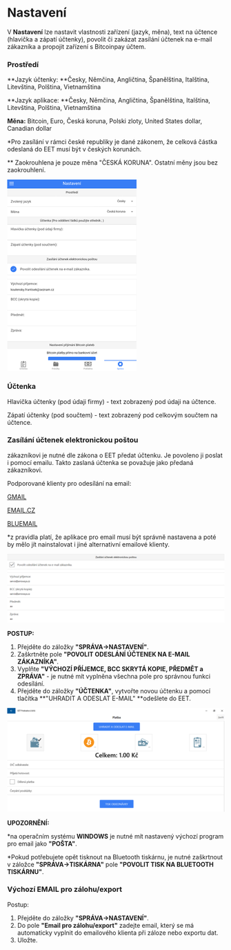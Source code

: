 # Nastavení

V **Nastavení** lze nastavit vlastnosti zařízení \(jazyk, měna\), text na účtence \(hlavička a zápatí účtenky\), povolit či zakázat zasílání účtenek na e-mail zákazníka a propojit zařízení s Bitcoinpay účtem.

### Prostředí

**Jazyk účtenky: **Česky, Němčina, Angličtina, Španělština, Italština, Litevština, Polština, Vietnamština

**Jazyk aplikace: **Česky, Němčina, Angličtina, Španělština, Italština, Litevština, Polština, Vietnamština

**Měna:** Bitcoin, Euro, Česká koruna, Polski zloty, United States dollar, Canadian dollar

\*Pro zasílání v rámci české republiky je dané zákonem, že celková částka odeslaná do EET musí být v českých korunách.

\*\* Zaokrouhlena je pouze měna "ČESKÁ KORUNA". Ostatní měny jsou bez zaokrouhlení.

![](img/settings_settings.png)



### Účtenka

Hlavička účtenky \(pod údaji firmy\) - text zobrazený pod údaji na účtence.

Zápatí účtenky \(pod součtem\) - text zobrazený pod celkovým součtem na účtence. 



### Zasílání účtenek elektronickou poštou

zákazníkovi je nutné dle zákona o EET předat účtenku. Je povoleno ji poslat i pomocí emailu. Takto zaslaná účtenka se považuje jako předaná zákazníkovi.

Podporované klienty pro odesílání na email:

[GMAIL](https://play.google.com/store/apps/details?id=com.google.android.gm)

[EMAIL.CZ](https://play.google.com/store/apps/details?id=cz.seznam.email)

[BLUEMAIL](https://play.google.com/store/apps/details?id=me.bluemail.mail&hl=cs)

\*z pravidla platí, že aplikace pro email musí být správně nastavena a poté by mělo jít nainstalovat i jiné alternativní emailové klienty.

![](/assets/SPRAVA-NASTAVENI-EMAIL.PNG)

**POSTUP:**

1. Přejděte do záložky **"SPRÁVA-&gt;NASTAVENÍ"**.
2. Zaškrtněte pole **"POVOLIT ODESLÁNÍ ÚČTENEK NA E-MAIL ZÁKAZNÍKA"**.
3. Vyplňte **"VÝCHOZÍ PŘÍJEMCE, BCC SKRYTÁ KOPIE, PŘEDMĚT a ZPRÁVA"** - je nutné mít vyplněna všechna pole pro správnou funkci odesílání.
4. Přejděte do záložky **"ÚČTENKA"**,  vytvořte novou účtenku a pomocí tlačítka **"UHRADIT A ODESLAT E-MAIL" **odešlete do EET.

![](/assets/UCTENKA-PLATBA-EMAIL.PNG)

**UPOZORNĚNÍ:**

\*na operačním systému **WINDOWS** je nutné mít nastavený výchozí program pro email jako **"POŠTA"**.

\*Pokud potřebujete opět tisknout na Bluetooth tiskárnu, je nutné zaškrtnout v záložce **"SPRÁVA-&gt;TISKÁRNA"** pole **"POVOLIT TISK NA BLUETOOTH TISKÁRNU"**.

### Výchozí EMAIL pro zálohu/export

Postup:

1. Přejděte do záložky **"SPRÁVA-&gt;NASTAVENÍ"**.
2. Do pole **"Email pro zálohu/export"** zadejte email, který se má automaticky vyplnit do emailového klienta při záloze nebo exportu dat.
3. Uložte.

### 



